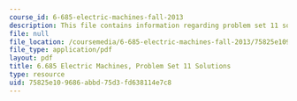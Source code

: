 ```yaml
---
course_id: 6-685-electric-machines-fall-2013
description: This file contains information regarding problem set 11 solution.
file: null
file_location: /coursemedia/6-685-electric-machines-fall-2013/75825e109686abbd75d3fd638114e7c8_MIT6_685F13_ps11ans.pdf
file_type: application/pdf
layout: pdf
title: 6.685 Electric Machines, Problem Set 11 Solutions
type: resource
uid: 75825e10-9686-abbd-75d3-fd638114e7c8
---
```

